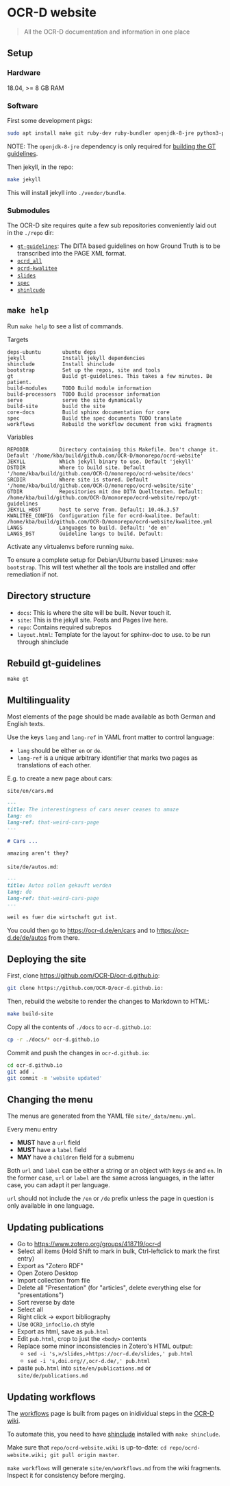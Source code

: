 # OCR-D website

> All the OCR-D documentation and information in one place

## Setup

### Hardware

18.04, >= 8 GB RAM

### Software

First some development pkgs:

```sh
sudo apt install make git ruby-dev ruby-bundler openjdk-8-jre python3-pip
```

NOTE: The `openjdk-8-jre` dependency is only required for [building the GT guidelines](#rebuild-gt-guidelines).

Then jekyll, in the repo:

```sh
make jekyll
```

This will install jekyll into `./vendor/bundle`.

### Submodules

The OCR-D site requires quite a few sub repositories conveniently laid out in
the `./repo` dir:

* [`gt-guidelines`](repo/gt-guidelines): The DITA based guidelines on how Ground Truth is to be transcribed into the PAGE XML format. 
* [`ocrd_all`](repo/ocrd_all)
* [`ocrd-kwalitee`](repo/ocrd-kwalitee)
* [`slides`](repo/slides)
* [`spec`](repo/spec)
* [`shinlcude`](repo/shinclude)

## `make help`
Run `make help` to see a list of commands.

<!-- BEGIN-EVAL make help -->

  Targets

    deps-ubuntu       ubuntu deps
    jekyll            Install jekyll dependencies
    shinclude         Install shinclude
    bootstrap         Set up the repos, site and tools
    gt                Build gt-guidelines. This takes a few minutes. Be patient.
    build-modules     TODO Build module information
    build-processors  TODO Build processor information
    serve             serve the site dynamically
    build-site        build the site
    core-docs         Build sphinx documentation for core
    spec              Build the spec documents TODO translate
    workflows         Rebuild the workflow document from wiki fragments

  Variables

    REPODIR          Directory containing this Makefile. Don't change it. Default '/home/kba/build/github.com/OCR-D/monorepo/ocrd-website'
    JEKYLL           Which jekyll binary to use. Default 'jekyll'
    DSTDIR           Where to build site. Default '/home/kba/build/github.com/OCR-D/monorepo/ocrd-website/docs'
    SRCDIR           Where site is stored. Default '/home/kba/build/github.com/OCR-D/monorepo/ocrd-website/site'
    GTDIR            Repositories mit dne DITA Quelltexten. Default: /home/kba/build/github.com/OCR-D/monorepo/ocrd-website/repo/gt-guidelines
    JEKYLL_HOST      host to serve from. Default: 10.46.3.57
    KWALITEE_CONFIG  Configuration file for ocrd-kwalitee. Default: /home/kba/build/github.com/OCR-D/monorepo/ocrd-website/kwalitee.yml
    LANGS            Languages to build. Default: 'de en'
    LANGS_DST        Guideline langs to build. Default: 

<!-- END-EVAL -->

Activate any virtualenvs before running `make`.

To ensure a complete setup for Debian/Ubuntu based Linuxes: `make bootstrap`. This will test whether all the tools are installed and offer remediation if not.

## Directory structure

* `docs`: This is where the site will be built. Never touch it.
* `site`: This is the jekyll site. Posts and Pages live here.
* `repo`: Contains required subrepos
* `layout.html`: Template for the layout for sphinx-doc to use. to be run through shinclude

## Rebuild gt-guidelines

```
make gt
```

## Multilinguality

Most elements of the page should be made available as both German and English texts.

Use the keys `lang` and `lang-ref` in YAML front matter to control language:
* `lang` should be either `en` or `de`.
* `lang-ref` is a unique arbitrary identifier that marks two pages as translations of each other.

E.g. to create a new page about cars:

`site/en/cars.md`

```markdown
---
title: The interestingness of cars never ceases to amaze
lang: en
lang-ref: that-weird-cars-page
---

# Cars ...

amazing aren't they?
```

`site/de/autos.md`:

```markdown
---
title: Autos sollen gekauft werden
lang: de
lang-ref: that-weird-cars-page
---

weil es fuer die wirtschaft gut ist.
```

You could then go to https://ocr-d.de/en/cars and to https://ocr-d.de/de/autos from there.

## Deploying the site

First, clone https://github.com/OCR-D/ocr-d.github.io:

```sh
git clone https://github.com/OCR-D/ocr-d.github.io:
```

Then, rebuild the website to render the changes to Markdown to HTML:


```sh
make build-site
```

Copy all the contents of `./docs` to `ocr-d.github.io`:

```sh
cp -r ./docs/* ocr-d.github.io
```

Commit and push the changes in `ocr-d.github.io`:

```sh
cd ocr-d.github.io
git add .
git commit -m 'website updated'
```

## Changing the menu

The menus are generated from the YAML file `site/_data/menu.yml`.

Every menu entry
  * **MUST** have a `url` field
  * **MUST** have a `label` field
  * **MAY** have a `children` field for a submenu

Both `url` and `label` can be either a string or an object with keys `de` and
`en`. In the former case, `url` or `label` are the same across languages, in
the latter case, you can adapt it per language.

`url` should not include the `/en` or `/de` prefix unless the page in question
is only available in one language.

## Updating publications

- Go to https://www.zotero.org/groups/418719/ocr-d
- Select all items (Hold Shift to mark in bulk, Ctrl-leftclick to mark the first entry)
- Export as "Zotero RDF"
- Open Zotero Desktop
- Import collection from file
- Delete all "Presentation" (for "articles", delete everything else for "presentations")
- Sort reverse by date
- Select all
- Right click -> export bibliography
- Use `OCRD_infoclio.ch` style
- Export as html, save as `pub.html`
- Edit `pub.html`, crop to just the `<body>` contents
- Replace some minor inconsistencies in Zotero's HTML output:
  - `sed -i 's,>/slides,>https://ocr-d.de/slides,' pub.html`
  - `sed -i 's,doi.org//,ocr-d.de/,' pub.html`
- paste `pub.html` into `site/en/publications.md` or `site/de/publications.md`

## Updating workflows

The [workflows](https://ocr-d.de/en/workflows) page is built from pages on inidividual steps in the [OCR-D wiki](https://github.com/OCR-D/ocrd-website.wiki).

To automate this, you need to have [shinclude](https://github.com/kba/shinclude) installed with `make shinclude`.

Make sure that `repo/ocrd-website.wiki` is up-to-date: `cd repo/ocrd-website.wiki; git pull origin master`.

`make workflows` will generate `site/en/workflows.md` from the wiki fragments. Inspect it for consistency before merging.
